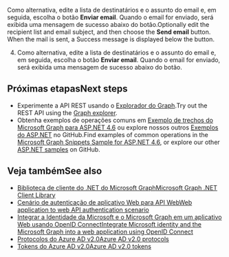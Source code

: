 <span data-ttu-id="60ec2-p116">Como alternativa, edite a lista de destinatários e o assunto do email e, em seguida, escolha o botão **Enviar email**. Quando o email for enviado, será exibida uma mensagem de sucesso abaixo do botão.</span><span class="sxs-lookup"><span data-stu-id="60ec2-p116">Optionally edit the recipient list and email subject, and then choose the **Send email** button. When the mail is sent, a Success message is displayed below the button.</span></span>

4. Como alternativa, edite a lista de destinatários e o assunto do email e, em seguida, escolha o botão **Enviar email**. Quando o email for enviado, será exibida uma mensagem de sucesso abaixo do botão.


## <span data-ttu-id="60ec2-171">Próximas etapas</span><span class="sxs-lookup"><span data-stu-id="60ec2-171">Next steps</span></span>
<a id="next-steps" class="xliff"></a>
- <span data-ttu-id="60ec2-172">Experimente a API REST usando o [Explorador do Graph](https://graph.microsoft.io/graph-explorer).</span><span class="sxs-lookup"><span data-stu-id="60ec2-172">Try out the REST API using the [Graph explorer](https://graph.microsoft.io/graph-explorer).</span></span>
- <span data-ttu-id="60ec2-173">Obtenha exemplos de operações comuns em [Exemplo de trechos do Microsoft Graph para ASP.NET 4.6](https://github.com/microsoftgraph/aspnet-snippets-sample) ou explore nossos outros [Exemplos do ASP.NET](http://aka.ms/aspnetgraphsamples) no GitHub.</span><span class="sxs-lookup"><span data-stu-id="60ec2-173">Find examples of common operations in the [Microsoft Graph Snippets Sample for ASP.NET 4.6](https://github.com/microsoftgraph/aspnet-snippets-sample), or explore our other [ASP.NET samples](http://aka.ms/aspnetgraphsamples) on GitHub.</span></span>

## <span data-ttu-id="60ec2-174">Veja também</span><span class="sxs-lookup"><span data-stu-id="60ec2-174">See also</span></span>
<a id="see-also" class="xliff"></a>
- [<span data-ttu-id="60ec2-175">Biblioteca de cliente do .NET do Microsoft Graph</span><span class="sxs-lookup"><span data-stu-id="60ec2-175">Microsoft Graph .NET Client Library</span></span>](https://github.com/microsoftgraph/msgraph-sdk-dotnet)
- [<span data-ttu-id="60ec2-176">Cenário de autenticação de aplicativo Web para API Web</span><span class="sxs-lookup"><span data-stu-id="60ec2-176">Web application to web API authentication scenario</span></span>](https://azure.microsoft.com/en-us/documentation/articles/active-directory-authentication-scenarios/#web-application-to-web-api)
- [<span data-ttu-id="60ec2-177">Integrar a Identidade da Microsoft e o Microsoft Graph em um aplicativo Web usando OpenID Connect</span><span class="sxs-lookup"><span data-stu-id="60ec2-177">Integrate Microsoft identity and the Microsoft Graph into a web application using OpenID Connect</span></span>](https://azure.microsoft.com/en-us/documentation/samples/active-directory-dotnet-webapp-openidconnect-v2/)
- [<span data-ttu-id="60ec2-178">Protocolos do Azure AD v2.0</span><span class="sxs-lookup"><span data-stu-id="60ec2-178">Azure AD v2.0 protocols</span></span>](https://azure.microsoft.com/en-us/documentation/articles/active-directory-v2-protocols/)
- [<span data-ttu-id="60ec2-179">Tokens do Azure AD v2.0</span><span class="sxs-lookup"><span data-stu-id="60ec2-179">Azure AD v2.0 tokens</span></span>](https://azure.microsoft.com/en-us/documentation/articles/active-directory-v2-tokens/)

